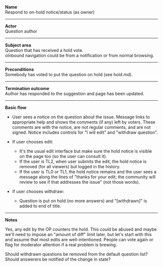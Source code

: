 **Name**  
Respond to on-hold notice/status (as owner)

----

**Actor**  
Question author

----

**Subject area**  
Question that has received a hold vote.  
oInbound navigation could be from a notification or from normal browsing.

----

**Preconditions**  
Somebody has voted to put the question on hold (see hold.md).

----

**Termination outcome**  
Author has responded to the suggestion and page has been updated.

----

**Basic flow**

- User sees a notice on the question about the issue.  Message links to appropriate help and shows the comments (if any) left by voters.  These comments are with the notice, are not regular comments, and are not signed.  Notice includes controls for "I will edit" and "withdraw question".

- If user chooses edit: 
    - It's the usual edit interface but make sure the hold notice is visible on the page too (so the user can consult it).
    - If the user is TL2, when user submits the edit, the hold notice is removed (for all viewers) but logged in the history.
    - If the user is TL0 or TL1, the hold notice remains and the user sees a message along the lines of "thanks for your edit; the community will review to see if that addresses the issue" (not those words).

- If user chooses withdraw:
    - Question is put on hold (no more answers) and "[withdrawn]" is added to end of title.


----

**Notes**

Yes, any edit by the OP counters the hold.  This could be abused and maybe we'll need to impose an "amount of diff" limit later, but let's start with this and assume that most edits are well-intentioned.  People can vote again or flag for moderator attention if a real problem is brewing.

Should withdrawn questions be removed from the default question list?  
Should answerers be notified of the change in state?






